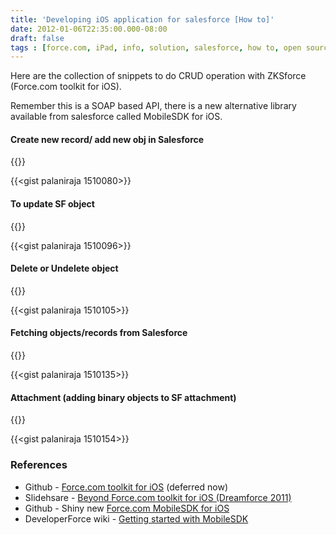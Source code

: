 ```yaml
---
title: 'Developing iOS application for salesforce [How to]'
date: 2012-01-06T22:35:00.000-08:00
draft: false
tags : [force.com, iPad, info, solution, salesforce, how to, open source, iOS, sdk, Tutorials, quick reference., Obj-C, GitHub, development, iPhone, software engineering, Tips]
---
```


  
Here are the collection of snippets to do CRUD operation with ZKSforce (Force.com toolkit for iOS).  
  
Remember this is a SOAP based API, there is a new alternative library available from salesforce called MobileSDK for iOS.  

  

#### Create new record/ add new obj in Salesforce

{{<noscript url="https://gist.github.com/palaniraja/1510080">}}

{{<gist palaniraja 1510080>}}  

  
#### To update SF object

{{<noscript url="https://gist.github.com/palaniraja/1510096">}}

{{<gist palaniraja 1510096>}}  


#### Delete or Undelete object

{{<noscript url="https://gist.github.com/palaniraja/1510105">}}

{{<gist palaniraja 1510105>}}  


#### Fetching objects/records from Salesforce

{{<noscript url="https://gist.github.com/palaniraja/1510135">}}

{{<gist palaniraja 1510135>}}  

#### Attachment (adding binary objects to SF attachment)

  
{{<noscript url="https://gist.github.com/palaniraja/1510154">}}

{{<gist palaniraja 1510154>}}  


  

### References

*   Github - [Force.com toolkit for iOS](https://github.com/palaniraja/Force.com-Toolkit-for-iOS) (deferred now)
*   Slidehsare - [Beyond Force.com toolkit for iOS (Dreamforce 2011)](http://www.slideshare.net/matthewbotos/beyond-the-forcecom-toolkit-for-ios-dreamforce-2011)
*   Github - Shiny new [Force.com MobileSDK for iOS](https://github.com/forcedotcom/SalesforceMobileSDK-iOS)
*   DeveloperForce wiki - [Getting started with MobileSDK](http://wiki.developerforce.com/page/Getting_Started_with_the_Mobile_SDK_for_iOS)